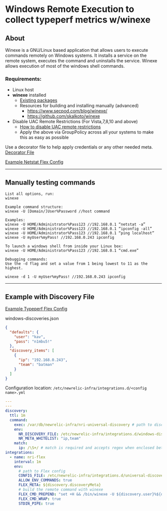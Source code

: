 # Windows Remote Execution to collect typeperf metrics w/<b>winexe</b>

## About

Winexe is a GNU/Linux based application that allows users to execute commands remotely on Windows systems. It installs a service on the remote system, executes the command and uninstalls the service. Winexe allows execution of most of the windows shell commands.

### Requirements:

- Linux host
- <b>winexe</b> installed
  - [Existing packages](https://software.opensuse.org/download/package?package=winexe&project=home%3Auibmz%3Awinexe)
  - Resources for building and installing manually (advanced)
    - https://www.secpod.com/blog/winexe/
    - https://github.com/skalkoto/winexe
- Disable UAC Remote Restrictions (For Vista,7,8,10 and above)
  - [How to disable UAC remote restrictions](https://docs.microsoft.com/en-us/troubleshoot/windows-server/windows-security/user-account-control-and-remote-restriction#how-to-disable-uac-remote-restrictions)
  - Apply the above via GroupPolicy across all your systems to make this as easy as possible

Use a decorator file to help apply credentials or any other needed meta.
[Decorator File](./decorator-file.md)

[Example Netstat Flex Config](/examples/netstat-windows.yml)

---

## Manually testing commands

```
List all options, run:
winexe

Example command structure:
winexe -U [Domain/]User%Password //host command

Examples:
winexe -U HOME/Administrator%Pass123 //192.168.0.1 “netstat -a”
winexe -U HOME/Administrator%Pass123 //192.168.0.1 “ipconfig -all”
winexe -U HOME/Administrator%Pass123 //192.168.0.1 “ping localhost”
winexe -U myUser%myPass! //192.168.0.243 ipconfig

To launch a windows shell from inside your Linux box:
winexe -U HOME/Administrator%Pass123 //192.168.0.1 “cmd.exe”

Debugging commands:
Use the -d flag and set a value from 1 being lowest to 11 as the highest.

winexe -d 1 -U myUser%myPass! //192.168.0.243 ipconfig
```

---

## Example with Discovery File

[Example Typeperf Flex Config](/examples/typeperf-windows.yml)

windows-discoveries.json

```json
{
  "defaults": {
    "user": "kav",
    "pass": "n1mbu5!"
  },
  "discovery_items": [
    {
      "ip": "192.168.0.243",
      "team": "batman"
    }
  ]
}
```

Configuration location: `/etc/newrelic-infra/integrations.d/<config name>.yml`

```yaml
---
---
discovery:
  ttl: 1m
  command:
    exec: /var/db/newrelic-infra/nri-universal-discovery # path to discovery binary
    env:
      NR_DISCOVERY_FILE: /etc/newrelic-infra/integrations.d/windows-discovery-file.json
      NR_META_WHITELIST: "ip,team"
    match:
      ip: /\S+/ # match is required and accepts regex when enclosed between forward slashes eg. /<regex>/
integrations:
  - name: nri-flex
    interval: 1m
    env:
      # path to Flex config
      CONFIG_FILE: /etc/newrelic-infra/integrations.d/universal-discovery-sub-configs/windows-typeperf-metrics.yml
      ALLOW_ENV_COMMANDS: true
      FLEX_META: ${discovery.discoveryMeta}
      # build the remote command with winexe
      FLEX_CMD_PREPEND: "set +H && /bin/winexe -U ${discovery.user}%${discovery.pass} //${discovery.ip} "
      FLEX_CMD_WRAP: true
      STDIN_PIPE: true
```
